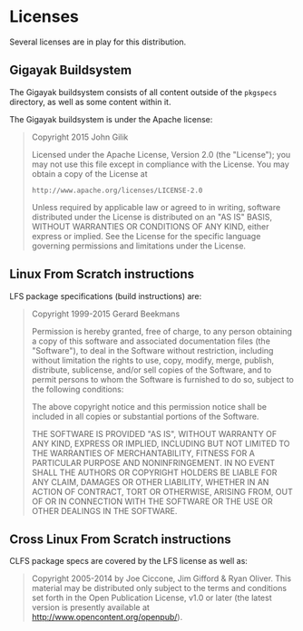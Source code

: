 # Licenses

Several licenses are in play for this distribution.

## Gigayak Buildsystem

The Gigayak buildsystem consists of all content outside of the `pkgspecs`
directory, as well as some content within it.

The Gigayak buildsystem is under the Apache license:

> Copyright 2015 John Gilik
>
> Licensed under the Apache License, Version 2.0 (the "License");
> you may not use this file except in compliance with the License.
> You may obtain a copy of the License at
>
>     http://www.apache.org/licenses/LICENSE-2.0
>
> Unless required by applicable law or agreed to in writing, software
> distributed under the License is distributed on an "AS IS" BASIS,
> WITHOUT WARRANTIES OR CONDITIONS OF ANY KIND, either express or implied.
> See the License for the specific language governing permissions and
> limitations under the License.

## Linux From Scratch instructions

LFS package specifications (build instructions) are:

> Copyright   1999-2015 Gerard Beekmans
>
> Permission is hereby granted, free of charge, to any person obtaining a copy of
> this software and associated documentation files (the "Software"), to deal in the
> Software without restriction, including without limitation the rights to use,
> copy, modify, merge, publish, distribute, sublicense, and/or sell copies of the
> Software, and to permit persons to whom the Software is furnished to do so,
> subject to the following conditions:
>
> The above copyright notice and this permission notice shall be included in all
> copies or substantial portions of the Software.
>
> THE SOFTWARE IS PROVIDED "AS IS", WITHOUT WARRANTY OF ANY KIND, EXPRESS OR
> IMPLIED, INCLUDING BUT NOT LIMITED TO THE WARRANTIES OF MERCHANTABILITY, FITNESS
> FOR A PARTICULAR PURPOSE AND NONINFRINGEMENT. IN NO EVENT SHALL THE AUTHORS OR
> COPYRIGHT HOLDERS BE LIABLE FOR ANY CLAIM, DAMAGES OR OTHER LIABILITY, WHETHER IN
> AN ACTION OF CONTRACT, TORT OR OTHERWISE, ARISING FROM, OUT OF OR IN CONNECTION
> WITH THE SOFTWARE OR THE USE OR OTHER DEALINGS IN THE SOFTWARE.

## Cross Linux From Scratch instructions

CLFS package specs are covered by the LFS license as well as:

> Copyright 2005-2014 by Joe Ciccone, Jim Gifford & Ryan Oliver. This material may be
> distributed only subject to the terms and conditions set forth in the Open
> Publication License, v1.0 or later (the latest version is presently available
> at http://www.opencontent.org/openpub/).
